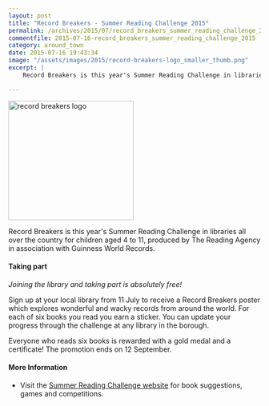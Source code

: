 ```yaml
---
layout: post
title: "Record Breakers - Summer Reading Challenge 2015"
permalink: /archives/2015/07/record_breakers_summer_reading_challenge_2015.html
commentfile: 2015-07-16-record_breakers_summer_reading_challenge_2015
category: around_town
date: 2015-07-16 19:43:34
image: "/assets/images/2015/record-breakers-logo_smaller_thumb.png"
excerpt: |
    Record Breakers is this year's Summer Reading Challenge in libraries all over the country for children aged 4 to 11, produced by The Reading Agency in association with Guinness World Records.

---
```


<a href="/assets/images/2015/record-breakers-logo_smaller.png" title="See larger version of - record breakers logo"><img src="/assets/images/2015/record-breakers-logo_smaller_thumb.png" width="250" height="239" alt="record breakers logo" class=" right" /></a>

Record Breakers is this year's Summer Reading Challenge in libraries all over the country for children aged 4 to 11, produced by The Reading Agency in association with Guinness World Records.

#### Taking part

*Joining the library and taking part is absolutely free!*

Sign up at your local library from 11 July to receive a Record Breakers poster which explores wonderful and wacky records from around the world. For each of six books you read you earn a sticker. You can update your progress through the challenge at any library in the borough.

Everyone who reads six books is rewarded with a gold medal and a certificate! The promotion ends on 12 September.

#### More Information

-   Visit the [Summer Reading Challenge website](http://www.summerreadingchallenge.org.uk/) for book suggestions, games and competitions.
